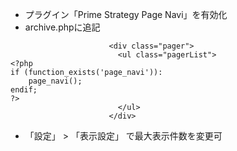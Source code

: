 - プラグイン「Prime Strategy Page Navi」を有効化  
- archive.phpに追記  
```archive.php
                      <div class="pager">
                        <ul class="pagerList">
<?php
if (function_exists('page_navi')):
    page_navi();
endif;
?>
                        </ul>
                      </div>
```

- 「設定」 > 「表示設定」 で最大表示件数を変更可
